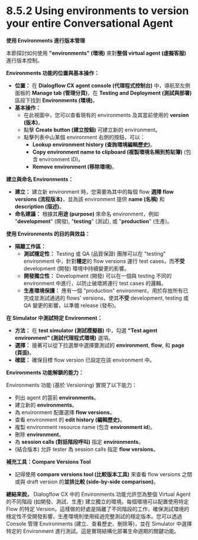 # 8.5.2 Using environments to version your entire Conversational Agent

**使用 Environments 進行版本管理**

本節探討如何使用 **"environments" (環境)** 來對**整個 virtual agent (虛擬客服)** 進行版本控制。

**Environments 功能的位置與基本操作：**

- **位置：** 在 **Dialogflow CX agent console (代理程式控制台)** 中，導航至左側面板的 **Manage tab (管理分頁)**，在 **Testing and Deployment (測試與部署)** 區段下找到 **Environments (環境)**。
- **基本操作：**
    - 在此視圖中，您可以查看現有的 environments 及其當前使用的 **version (版本)**。
    - 點擊 **Create button (建立按鈕)** 可建立新的 environment。
    - 點擊列表中山某個 environment 右側的按鈕，可以：
        - **Lookup environment history (查詢環境編輯歷史)**。
        - **Copy environment name to clipboard (複製環境名稱到剪貼簿)** (包含 environment ID)。
        - **Remove environment (移除環境)**。

**建立與命名 Environments：**

- **建立：** 建立新 environment 時，您需要為其中的每個 flow **選擇 flow versions (流程版本)**，並為該 environment 提供 **name (名稱)** 和 **description (描述)**。
- **命名建議：** 根據其**用途 (purpose)** 來命名 environment，例如 "**development**" (開發), "**testing**" (測試), 或 "**production**" (生產)。

**使用 Environments 的目的與效益：**

- **隔離工作區：**
    - **測試穩定性：** Testing 或 QA (品質保證) 團隊可以在 "testing" environment 中，針對**穩定**的 flow versions 運行 test cases，而**不受** development (開發) 環境中持續變更的影響。
    - **開發獨立性：** Development (開發) 可以在一個與 testing 不同的 environment 中進行，以防止破壞將運行 test cases 的邏輯。
    - **生產環境保護：** 應有一個 "production" environment，用於存放所有已完成並測試通過的 flows' versions，使其**不受** development, testing 或 QA 變更的影響，以準備 release (發布)。

**在 Simulator 中測試特定 Environment：**

- **方法：** 在 **test simulator (測試模擬器)** 中，勾選 **"Test agent environment" (測試代理程式環境)** 選項。
- **選擇：** 接著可以從下拉選單中選擇要測試的 **environment**, **flow**, 和 **page (頁面)**。
- **確認：** 確保目標 flow version 已設定在該 environment 中。

**Environments 功能解鎖的能力：**

Environments 功能 (基於 Versioning) 實現了以下能力：

- 列出 agent 的當前 **environments**。
- 建立新的 **environments**。
- 為 environment 配置選擇 **flow versions**。
- 查看 environment 的 **edit history (編輯歷史)**。
- 複製 environment resource name (包含 **environment id**)。
- 刪除 **environment**。
- 為 **session calls (對話階段呼叫)** 指定 **environments**。
- (結合版本) 允許 tester 為 session calls 指定 **flow versions**。

**補充工具：Compare Versions Tool**

- 記得使用 **compare versions tool (比較版本工具)** 來查看 flow versions 之間或與 draft version 的**並排比較 (side-by-side comparison)**。

**總結來說，** Dialogflow CX 中的 Environments 功能允許您為整個 Virtual Agent 的不同階段 (如開發、測試、生產) 建立獨立的環境。每個環境可以配置使用特定 Flow 的特定 Version。這樣做的好處是隔離了不同階段的工作，確保測試環境的穩定性不受開發影響，生產環境則使用經過完整測試的穩定版本。您可以透過 Console 管理 Environments (建立、查看歷史、刪除等)，並在 Simulator 中選擇特定的 Environment 進行測試。這是實現結構化部署生命週期的關鍵功能。